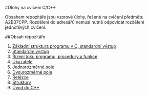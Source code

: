 #Úlohy na cvičení C/C++


Obsahem repozitáře jsou vzorové úlohy, řešené na cvičení předmětu A2B37CPP. Rozdělení do adresářů nemusí nutně odpovídat rozdělení jednotlivých cvičení.

##Obsah repozitáře
1. [Základní struktura programu v C, standardní výstup](https://github.com/standav/c-cpp/tree/master/01)
2. [Standardní výstup](https://github.com/standav/c-cpp/tree/master/02)
3. [Řízení toku programu, procedury a funkce](https://github.com/standav/c-cpp/tree/master/03)
4. [Ukazatele](https://github.com/standav/c-cpp/tree/master/04)
5. [Jednorozměrné pole](https://github.com/standav/c-cpp/tree/master/05)
6. [Dvourozměrné pole](https://github.com/standav/c-cpp/tree/master/06)
7. [Řetězce](https://github.com/standav/c-cpp/tree/master/07)
8. [Struktury](https://github.com/standav/c-cpp/tree/master/08)
9. [Úvod do C++](https://github.com/standav/c-cpp/tree/master/09)
